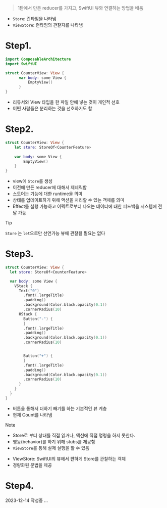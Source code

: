 > 1탄에서 만든 reducer를 가지고, SwiftUI 뷰와 연결하는 방법을 배움 
- `Store`: 런타임을 나타냄
- `ViewStore`: 런타임의 관찰자를 나타냄

# Step1. 
```swift
import ComposableArchitecture
import SwiftUI

struct CounterView: View {
	  var body: some View {
		  EmptyView()
	  }
}
```
- 리듀서와 View 타입을 한 파일 안에 넣는 것이 개인적 선호
- 어떤 사람들은 분리하는 것을 선호하기도 함

# Step2. 
```swift
struct CounterView: View {
	let store: StoreOf<CounterFeature>
	
	var body: some View {
		EmptyView()
	}
}
```
- view에 `Store`를 생성
- 이전에 만든 reducer에 대해서 제네릭함
- 스토어는 기능에 대한 runtime을 의미
- 상태를 업데이트하기 위해 액션을 처리할 수 있는 객체를 의미
- Effect를 실행 가능하고 이펙트로부터 나오는 데이터에 대한 피드백을 시스템에 전달 가능
>[!tip]
> `Store` 는 `let`으로만 선언가능
> 뷰에 관찰될 필요는 없다

# Step3.
```swift
struct CounterView: View {
  let store: StoreOf<CounterFeature>

  var body: some View {
    VStack {
      Text("0")
        .font(.largeTitle)
        .padding()
        .background(Color.black.opacity(0.1))
        .cornerRadius(10)
      HStack {
        Button("-") {
        }
        .font(.largeTitle)
        .padding()
        .background(Color.black.opacity(0.1))
        .cornerRadius(10)


        Button("+") {
        }
        .font(.largeTitle)
        .padding()
        .background(Color.black.opacity(0.1))
        .cornerRadius(10)
      }
    }
  }
}
```
- 버튼을 통해서 더하기 빼기를 하는 기본적인 뷰 계층
- 현재 Count를 나타냄
>[!note]
> - Store로 부터 상태를 직접 읽거나, 액션에 직접 명령을 하지 못한다. 
> - 행동(behavior)를 하기 위해 stubs를 제공함
> - `ViewStore`를 통해 실제 실행을 할 수 있음 

- ViewStore: SwiftUI의 뷰에서 편하게 Store를 관찰하는 객체
- 경량화된 문법을 제공
# Step4. 


2023-12-14 작성중 ...